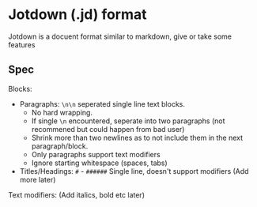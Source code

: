 # Jotdown (.jd) format

Jotdown is a docuent format similar to markdown, give or take some features

## Spec

Blocks:
- Paragraphs: `\n\n` seperated single line text blocks. 
  - No hard wrapping. 
  - If single `\n` encountered, seperate into two paragraphs (not recommened but could happen from bad user)
  - Shrink more than two newlines as to not include them in the next paragraph/block.
  - Only paragraphs support text modifiers
  - Ignore starting whitespace (spaces, tabs)
- Titles/Headings: `#` - `######` Single line, doesn't support modifiers
(Add more later)

Text modifiers:
(Add italics, bold etc later)
